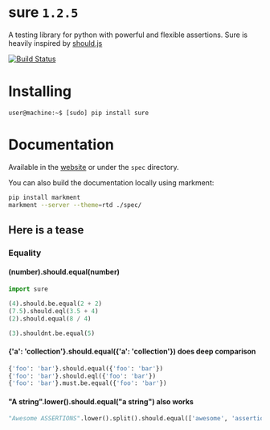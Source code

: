 # sure `1.2.5`

A testing library for python with powerful and flexible assertions. Sure is heavily inspired by [should.js](https://github.com/visionmedia/should.js/)

[![Build Status](https://travis-ci.org/gabrielfalcao/sure.png?branch=master)](https://travis-ci.org/gabrielfalcao/sure)

# Installing

    user@machine:~$ [sudo] pip install sure


# Documentation

Available in the [website](http://falcao.it/sure) or under the `spec` directory.

You can also build the documentation locally using markment:

```bash
pip install markment
markment --server --theme=rtd ./spec/
```


## Here is a tease

### Equality

#### (number).should.equal(number)

```python
import sure

(4).should.be.equal(2 + 2)
(7.5).should.eql(3.5 + 4)
(2).should.equal(8 / 4)

(3).shouldnt.be.equal(5)
```

#### {'a': 'collection'}.should.equal({'a': 'collection'}) does deep comparison

```python
{'foo': 'bar'}.should.equal({'foo': 'bar'})
{'foo': 'bar'}.should.eql({'foo': 'bar'})
{'foo': 'bar'}.must.be.equal({'foo': 'bar'})

```

#### "A string".lower().should.equal("a string") also works

```python
"Awesome ASSERTIONS".lower().split().should.equal(['awesome', 'assertions'])
```
